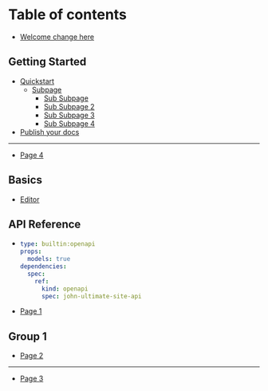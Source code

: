 # Table of contents

* [Welcome change here](README.md)

## Getting Started

* [Quickstart](getting-started/quickstart.md)
  * [Subpage](getting-started/quickstart/subpage/README.md)
    * [Sub Subpage](getting-started/quickstart/subpage/sub-subpage.md)
    * [Sub Subpage 2](getting-started/quickstart/subpage/sub-subpage-2.md)
    * [Sub Subpage 3](getting-started/quickstart/subpage/sub-subpage-3.md)
    * [Sub Subpage 4](getting-started/quickstart/subpage/sub-subpage-4.md)
* [Publish your docs](getting-started/publish-your-docs.md)

***

* [Page 4](page-4.md)

## Basics

* [Editor](basics/editor.md)

## API Reference

* ```yaml
  type: builtin:openapi
  props:
    models: true
  dependencies:
    spec:
      ref:
        kind: openapi
        spec: john-ultimate-site-api
  ```
* [Page 1](api-reference/page-1.md)

## Group 1

* [Page 2](group-1/page-2.md)

***

* [Page 3](page-3.md)
